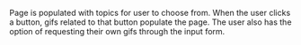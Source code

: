 Page is populated with topics for user to choose from.  When the user clicks a button, gifs related to that button populate the page.  The user also has the option of requesting their own gifs through the input form.